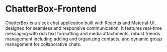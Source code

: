 # ChatterBox-Frontend
ChatterBox is a sleek chat application built with React.js and Material-UI, designed for seamless and responsive communication. It features real-time messaging with rich text formatting and media attachments, robust friends management including adding and organizing contacts, and dynamic group management for collaborative chats. 
